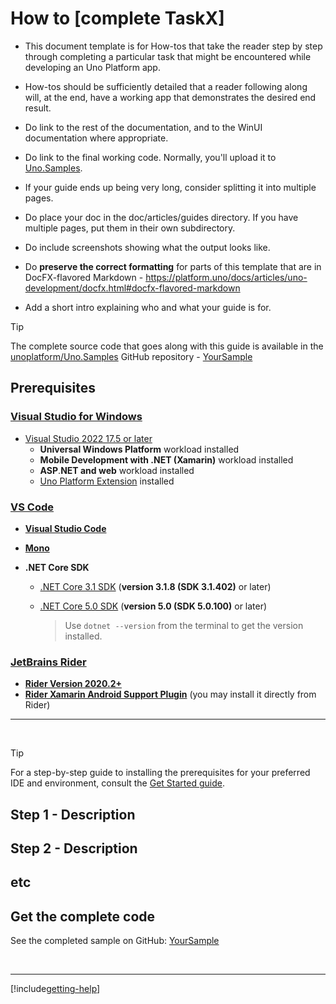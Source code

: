 # How to [complete TaskX]

<!-- For available Markdown syntax, check out https://guides.github.com/features/mastering-markdown/ -->

* This document template is for How-tos that take the reader step by step through completing a particular task that might be encountered while developing an Uno Platform app.
* How-tos should be sufficiently detailed that a reader following along will, at the end, have a working app that demonstrates the desired end result.
* Do link to the rest of the documentation, and to the WinUI documentation where appropriate.
* Do link to the final working code. Normally, you'll upload it to [Uno.Samples](https://github.com/unoplatform/Uno.Samples).
* If your guide ends up being very long, consider splitting it into multiple pages.
* Do place your doc in the doc/articles/guides directory. If you have multiple pages, put them in their own subdirectory.
* Do include screenshots showing what the output looks like.
* Do **preserve the correct formatting** for parts of this template that are in DocFX-flavored Markdown - https://platform.uno/docs/articles/uno-development/docfx.html#docfx-flavored-markdown

* Add a short intro explaining who and what your guide is for.

> [!TIP]
> The complete source code that goes along with this guide is available in the [unoplatform/Uno.Samples](https://github.com/unoplatform/Uno.Samples) GitHub repository - [YourSample](https://github.com/unoplatform/Uno.Samples/tree/master/UI/YourSample)

## Prerequisites

### [Visual Studio for Windows](#tab/tabid-vswin)

* [Visual Studio 2022 17.5 or later](http://www.visualstudio.com/downloads/)
  * **Universal Windows Platform** workload installed
  * **Mobile Development with .NET (Xamarin)** workload installed
  * **ASP**.**NET and web** workload installed
  * [Uno Platform Extension](https://marketplace.visualstudio.com/items?itemName=unoplatform.uno-platform-addin-2022) installed

### [VS Code](#tab/tabid-vscode)

* [**Visual Studio Code**](https://code.visualstudio.com/)

* [**Mono**](https://www.mono-project.com/download/stable/)

* **.NET Core SDK**
  * [.NET Core 3.1 SDK](https://dotnet.microsoft.com/download/dotnet-core/3.1) (**version 3.1.8 (SDK 3.1.402)** or later)
  * [.NET Core 5.0 SDK](https://dotnet.microsoft.com/download/dotnet-core/5.0) (**version 5.0 (SDK 5.0.100)** or later)

    > Use `dotnet --version` from the terminal to get the version installed.

### [JetBrains Rider](#tab/tabid-rider)

* [**Rider Version 2020.2+**](https://www.jetbrains.com/rider/download/)
* [**Rider Xamarin Android Support Plugin**](https://plugins.jetbrains.com/plugin/12056-rider-xamarin-android-support/) (you may install it directly from Rider)

---

<br>

> [!TIP]
> For a step-by-step guide to installing the prerequisites for your preferred IDE and environment, consult the [Get Started guide](../get-started.md). <!-- Update the link if needed and remove this comment -->

## Step 1 - Description

## Step 2 - Description

## etc

## Get the complete code

See the completed sample on GitHub: [YourSample](https://github.com/unoplatform/Uno.Samples/tree/master/UI/YourSample)

<br>

---

[!include[getting-help](includes/getting-help.md)]
